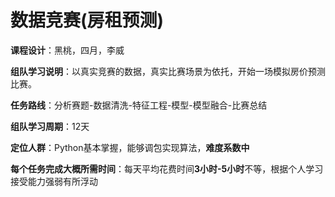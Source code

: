 # 数据竞赛(房租预测)

**课程设计**：黑桃，四月，李威

**组队学习说明**：以真实竞赛的数据，真实比赛场景为依托，开始一场模拟房价预测比赛。

**任务路线**：分析赛题-数据清洗-特征工程-模型-模型融合-比赛总结

**组队学习周期**：12天

**定位人群**：Python基本掌握，能够调包实现算法，**难度系数中**

**每个任务完成大概所需时间**：每天平均花费时间**3小时-5小时**不等，根据个人学习接受能力强弱有所浮动